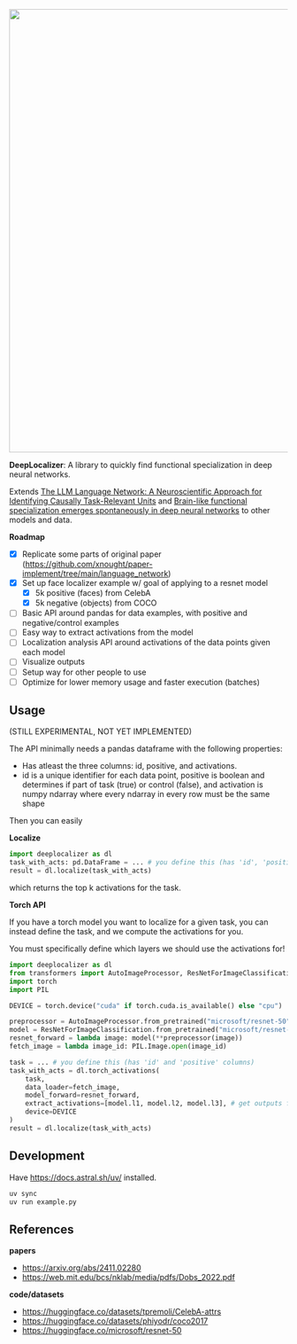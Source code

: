 <img src="https://github.com/user-attachments/assets/b00dc021-8e31-44be-9a69-ba33ed8054c6" width="800px">

**DeepLocalizer**: A library to quickly find functional specialization in deep neural networks.

Extends [The LLM Language Network: A Neuroscientific Approach for Identifying Causally Task-Relevant Units](https://arxiv.org/abs/2411.02280) and [Brain-like functional specialization emerges spontaneously in deep neural networks](https://web.mit.edu/bcs/nklab/media/pdfs/Dobs_2022.pdf) to other models and data.

**Roadmap**

- [x] Replicate some parts of original paper (https://github.com/xnought/paper-implement/tree/main/language_network)
- [x] Set up face localizer example w/ goal of applying to a resnet model
	- [x] 5k positive (faces) from CelebA
	- [x] 5k negative (objects) from COCO
- [ ] Basic API around pandas for data examples, with positive and negative/control examples
- [ ] Easy way to extract activations from the model
- [ ] Localization analysis API around activations of the data points given each model
- [ ] Visualize outputs
- [ ] Setup way for other people to use
- [ ] Optimize for lower memory usage and faster execution (batches)

## Usage

(STILL EXPERIMENTAL, NOT YET IMPLEMENTED)

The API minimally needs a pandas dataframe with the following properties:
- Has atleast the three columns: id, positive, and activations.
- id is a unique identifier for each data point, positive is boolean and determines if part of task (true) or control (false), and activation is numpy ndarray where every ndarray in every row must be the same shape

Then you can easily

**Localize**

```python
import deeplocalizer as dl
task_with_acts: pd.DataFrame = ... # you define this (has 'id', 'positive', and 'activations' as columns)
result = dl.localize(task_with_acts)
```

which returns the top k activations for the task.

**Torch API**

If you have a torch model you want to localize for a given task, you can instead define the task, and we compute the activations for you.

You must specifically define which layers we should use the activations for!

```python
import deeplocalizer as dl
from transformers import AutoImageProcessor, ResNetForImageClassification
import torch
import PIL

DEVICE = torch.device("cuda" if torch.cuda.is_available() else "cpu")

preprocessor = AutoImageProcessor.from_pretrained("microsoft/resnet-50")
model = ResNetForImageClassification.from_pretrained("microsoft/resnet-50")
resnet_forward = lambda image: model(**preprocessor(image))
fetch_image = lambda image_id: PIL.Image.open(image_id)

task = ... # you define this (has 'id' and 'positive' columns)
task_with_acts = dl.torch_activations(
	task, 
	data_loader=fetch_image,
	model_forward=resnet_forward,
	extract_activations=[model.l1, model.l2, model.l3], # get outputs from l1, l2, and l3 as activations
	device=DEVICE
)
result = dl.localize(task_with_acts)
```

## Development

Have https://docs.astral.sh/uv/ installed.

```bash
uv sync
uv run example.py
```

## References

**papers**
- https://arxiv.org/abs/2411.02280
- https://web.mit.edu/bcs/nklab/media/pdfs/Dobs_2022.pdf

**code/datasets**
- https://huggingface.co/datasets/tpremoli/CelebA-attrs
- https://huggingface.co/datasets/phiyodr/coco2017
- https://huggingface.co/microsoft/resnet-50
